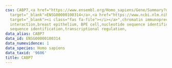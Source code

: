 ```yaml
---
csv: CABP7,<a href="https://www.ensembl.org/Homo_sapiens/Gene/Summary?db=core;g=ENSG00000100314"
  target="_blank">ENSG00000100314</a>,<a href="https://www.ncbi.nlm.nih.gov/pubmed/22863008"
  target="_blank"><i class="fas fa-file"></i></a>",chromatin immunoprecipitation assay,direct
  interaction,breast epithelium, BPE cell,nucleotide sequence identification,nucleotide
  sequence identification,transcriptional regulation,
data_alias: CABP7
data_id: ENSG00000100314
data_numevidence: 1
data_species: Homo sapiens
data_taxid: '9606'
title: CABP7
---
```


